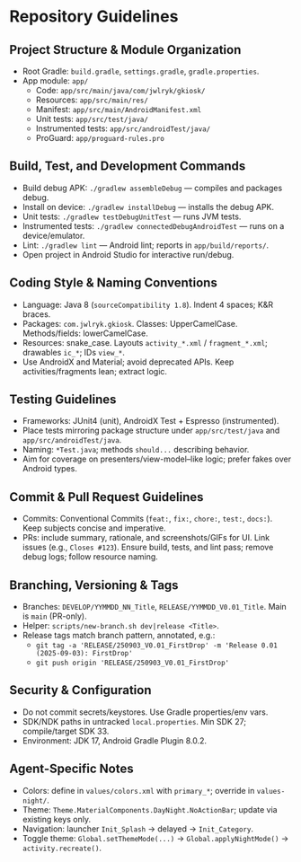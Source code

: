 # Repository Guidelines

## Project Structure & Module Organization
- Root Gradle: `build.gradle`, `settings.gradle`, `gradle.properties`.
- App module: `app/`
  - Code: `app/src/main/java/com/jwlryk/gkiosk/`
  - Resources: `app/src/main/res/`
  - Manifest: `app/src/main/AndroidManifest.xml`
  - Unit tests: `app/src/test/java/`
  - Instrumented tests: `app/src/androidTest/java/`
  - ProGuard: `app/proguard-rules.pro`

## Build, Test, and Development Commands
- Build debug APK: `./gradlew assembleDebug` — compiles and packages debug.
- Install on device: `./gradlew installDebug` — installs the debug APK.
- Unit tests: `./gradlew testDebugUnitTest` — runs JVM tests.
- Instrumented tests: `./gradlew connectedDebugAndroidTest` — runs on a device/emulator.
- Lint: `./gradlew lint` — Android lint; reports in `app/build/reports/`.
- Open project in Android Studio for interactive run/debug.

## Coding Style & Naming Conventions
- Language: Java 8 (`sourceCompatibility 1.8`). Indent 4 spaces; K&R braces.
- Packages: `com.jwlryk.gkiosk`. Classes: UpperCamelCase. Methods/fields: lowerCamelCase.
- Resources: snake_case. Layouts `activity_*.xml` / `fragment_*.xml`; drawables `ic_*`; IDs `view_*`.
- Use AndroidX and Material; avoid deprecated APIs. Keep activities/fragments lean; extract logic.

## Testing Guidelines
- Frameworks: JUnit4 (unit), AndroidX Test + Espresso (instrumented).
- Place tests mirroring package structure under `app/src/test/java` and `app/src/androidTest/java`.
- Naming: `*Test.java`; methods `should...` describing behavior.
- Aim for coverage on presenters/view-model–like logic; prefer fakes over Android types.

## Commit & Pull Request Guidelines
- Commits: Conventional Commits (`feat:`, `fix:`, `chore:`, `test:`, `docs:`). Keep subjects concise and imperative.
- PRs: include summary, rationale, and screenshots/GIFs for UI. Link issues (e.g., `Closes #123`). Ensure build, tests, and lint pass; remove debug logs; follow resource naming.

## Branching, Versioning & Tags
- Branches: `DEVELOP/YYMMDD_NN_Title`, `RELEASE/YYMMDD_V0.01_Title`. Main is `main` (PR-only).
- Helper: `scripts/new-branch.sh dev|release <Title>`.
- Release tags match branch pattern, annotated, e.g.:
  - `git tag -a 'RELEASE/250903_V0.01_FirstDrop' -m 'Release 0.01 (2025-09-03): FirstDrop'`
  - `git push origin 'RELEASE/250903_V0.01_FirstDrop'`

## Security & Configuration
- Do not commit secrets/keystores. Use Gradle properties/env vars.
- SDK/NDK paths in untracked `local.properties`. Min SDK 27; compile/target SDK 33.
- Environment: JDK 17, Android Gradle Plugin 8.0.2.

## Agent-Specific Notes
- Colors: define in `values/colors.xml` with `primary_*`; override in `values-night/`.
- Theme: `Theme.MaterialComponents.DayNight.NoActionBar`; update via existing keys only.
- Navigation: launcher `Init_Splash` → delayed → `Init_Category`.
- Toggle theme: `Global.setThemeMode(...)` → `Global.applyNightMode()` → `activity.recreate()`.
